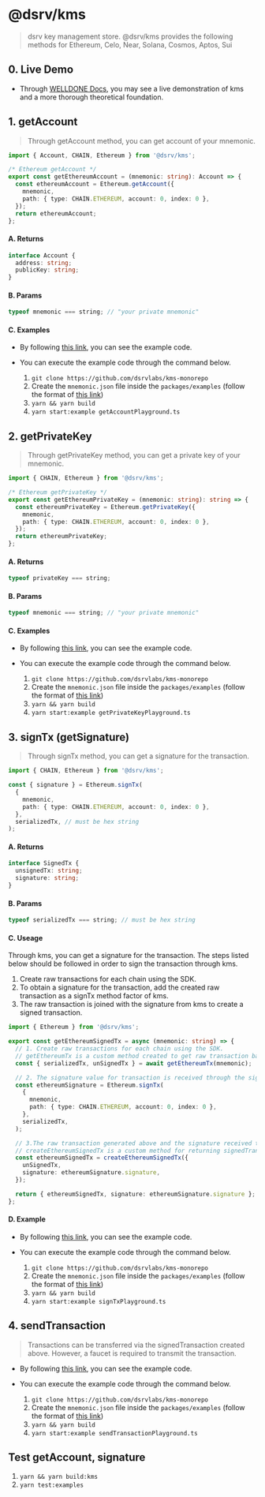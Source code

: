 # @dsrv/kms


> dsrv key management store. @dsrv/kms provides the following methods for Ethereum, Celo, Near, Solana, Cosmos, Aptos, Sui
## 0. Live Demo
- Through [WELLDONE Docs](https://docs.welldonestudio.io/tutorials/kms/), you may see a live demonstration of kms and a more thorough theoretical foundation.

## 1. getAccount

> Through getAccount method, you can get account of your mnemonic.

```typescript
import { Account, CHAIN, Ethereum } from '@dsrv/kms';

/* Ethereum getAccount */
export const getEthereumAccount = (mnemonic: string): Account => {
  const ethereumAccount = Ethereum.getAccount({
    mnemonic,
    path: { type: CHAIN.ETHEREUM, account: 0, index: 0 },
  });
  return ethereumAccount;
};
```

#### A. Returns

```typescript
interface Account {
  address: string;
  publicKey: string;
}
```

#### B. Params

```typescript
typeof mnemonic === string; // "your private mnemonic"
```

#### C. Examples

- By following [this link](https://github.com/dsrvlabs/kms-monorepo/blob/develop/packages/examples/utils/getAccount/getAccount.ts), you can see the example code.
- You can execute the example code through the command below.

  1. `git clone https://github.com/dsrvlabs/kms-monorepo`
  2. Create the `mnemonic.json` file inside the `packages/examples` (follow the format of [this link](https://github.com/dsrvlabs/kms-monorepo/blob/develop/packages/examples/mnemonic.example.json))
  3. `yarn && yarn build`
  4. `yarn start:example getAccountPlayground.ts`

## 2. getPrivateKey

> Through getPrivateKey method, you can get a private key of your mnemonic.

```typescript
import { CHAIN, Ethereum } from '@dsrv/kms';

/* Ethereum getPrivateKey */
export const getEthereumPrivateKey = (mnemonic: string): string => {
  const ethereumPrivateKey = Ethereum.getPrivateKey({
    mnemonic,
    path: { type: CHAIN.ETHEREUM, account: 0, index: 0 },
  });
  return ethereumPrivateKey;
};
```

#### A. Returns

```typescript
typeof privateKey === string;
```

#### B. Params

```typescript
typeof mnemonic === string; // "your private mnemonic"
```

#### C. Examples

- By following [this link](https://github.com/dsrvlabs/kms-monorepo/blob/develop/packages/examples/utils/getPrivateKey/getPrivateKey.ts), you can see the example code.
- You can execute the example code through the command below.

  1. `git clone https://github.com/dsrvlabs/kms-monorepo`
  2. Create the `mnemonic.json` file inside the `packages/examples` (follow the format of [this link](https://github.com/dsrvlabs/kms-monorepo/blob/develop/packages/examples/mnemonic.example.json))
  3. `yarn && yarn build`
  4. `yarn start:example getPrivateKeyPlayground.ts`

## 3. signTx (getSignature)

> Through signTx method, you can get a signature for the transaction.

```typescript
import { CHAIN, Ethereum } from '@dsrv/kms';

const { signature } = Ethereum.signTx(
  {
    mnemonic,
    path: { type: CHAIN.ETHEREUM, account: 0, index: 0 },
  },
  serializedTx, // must be hex string
);
```

#### A. Returns

```typescript
interface SignedTx {
  unsignedTx: string;
  signature: string;
}
```

#### B. Params

```typescript
typeof serializedTx === string; // must be hex string
```

#### C. Useage

Through kms, you can get a signature for the transaction. The steps listed below should be followed in order to sign the transaction through kms.

1. Create raw transactions for each chain using the SDK.
2. To obtain a signature for the transaction, add the created raw transaction as a signTx method factor of kms.
3. The raw transaction is joined with the signature from kms to create a signed transaction.

```typescript
import { Ethereum } from '@dsrv/kms';

export const getEthereumSignedTx = async (mnemonic: string) => {
  // 1. Create raw transactions for each chain using the SDK.
  // getEthereumTx is a custom method created to get raw transaction back.
  const { serializedTx, unSignedTx } = await getEthereumTx(mnemonic);

  // 2. The signature value for transaction is received through the signTx method of kms.
  const ethereumSignature = Ethereum.signTx(
    {
      mnemonic,
      path: { type: CHAIN.ETHEREUM, account: 0, index: 0 },
    },
    serializedTx,
  );

  // 3.The raw transaction generated above and the signature received through kms are combined to create a signed transaction.
  // createEthereumSignedTx is a custom method for returning signedTransaction by combining signature and raw transaction.
  const ethereumSignedTx = createEthereumSignedTx({
    unSignedTx,
    signature: ethereumSignature.signature,
  });

  return { ethereumSignedTx, signature: ethereumSignature.signature };
};
```

#### D. Example

- By following [this link](https://github.com/dsrvlabs/kms-monorepo/blob/develop/packages/examples/utils/signTx/signTransaction.ts), you can see the example code.
- You can execute the example code through the command below.

  1. `git clone https://github.com/dsrvlabs/kms-monorepo`
  2. Create the `mnemonic.json` file inside the `packages/examples` (follow the format of [this link](https://github.com/dsrvlabs/kms-monorepo/blob/develop/packages/examples/mnemonic.example.json))
  3. `yarn && yarn build`
  4. `yarn start:example signTxPlayground.ts`

## 4. sendTransaction

> Transactions can be transferred via the signedTransaction created above. However, a faucet is required to transmit the transaction.

- By following [this link](https://github.com/dsrvlabs/kms-monorepo/blob/develop/packages/examples/sendTransactionPlayground.ts), you can see the example code.
- You can execute the example code through the command below.

  1. `git clone https://github.com/dsrvlabs/kms-monorepo`
  2. Create the `mnemonic.json` file inside the `packages/examples` (follow the format of [this link](https://github.com/dsrvlabs/kms-monorepo/blob/develop/packages/examples/mnemonic.example.json))
  3. `yarn && yarn build`
  4. `yarn start:example sendTransactionPlayground.ts`

## Test getAccount, signature

1. `yarn && yarn build:kms`
2. `yarn test:examples`
